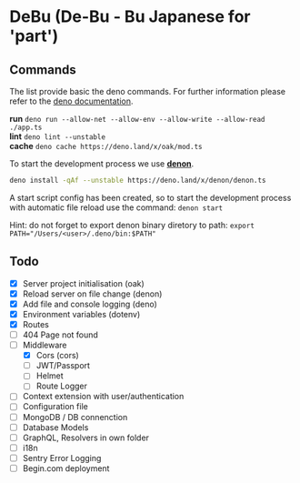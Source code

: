 # DeBu (De-Bu - Bu Japanese for 'part')

## Commands

The list provide basic the deno commands. For further information please refer to
the [deno documentation](https://deno.land/manual/getting_started/command_line_interface). 

**run** `deno run --allow-net --allow-env --allow-write --allow-read ./app.ts`    
**lint** `deno lint --unstable`    
**cache** `deno cache https://deno.land/x/oak/mod.ts`

To start the development process we use [**denon**](https://github.com/denosaurs/denon).

```bash
deno install -qAf --unstable https://deno.land/x/denon/denon.ts
```

A start script config has been created, so to start the development process with automatic
file reload use the command: `denon start`

Hint: do not forget to export denon binary diretory to path: `export PATH="/Users/<user>/.deno/bin:$PATH"`

## Todo

- [x] Server project initialisation (oak)
- [x] Reload server on file change (denon)
- [x] Add file and console logging (deno)
- [x] Environment variables (dotenv)
- [x] Routes
- [ ] 404 Page not found
- [ ] Middleware
  * [x] Cors (cors)
  * [ ] JWT/Passport
  * [ ] Helmet
  * [ ] Route Logger
- [ ] Context extension with user/authentication
- [ ] Configuration file
- [ ] MongoDB / DB connenction
- [ ] Database Models
- [ ] GraphQL, Resolvers in own folder
- [ ] i18n
- [ ] Sentry Error Logging
- [ ] Begin.com deployment
